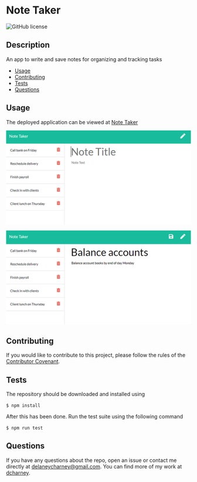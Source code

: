 # Note Taker
![GitHub license](https://img.shields.io/badge/License-MIT-blue.svg)

## Description
An app to write and save notes for organizing and tracking tasks

* [Usage](#usage)
* [Contributing](#contributing)
* [Tests](#tests)
* [Questions](#questions)

## Usage

The deployed application can be viewed at [Note Taker](https://dcharney-note-taker.herokuapp.com/)

![image 1](assets\images\11-express-homework-demo-01.png)

![image 2](assets\images\11-express-homework-demo-02.png)


## Contributing

If you would like to contribute to this project, please follow the rules of the [Contributor Covenant](https://www.contributor-covenant.org/).

## Tests

The repository should be downloaded and installed using

    $ npm install

After this has been done. Run the test suite using the following command

    $ npm run test

## Questions

If you have any questions about the repo, open an issue or contact me directly at delaneycharney@gmail.com. You can find more of my work at [dcharney](https://github.com/dcharney/).

